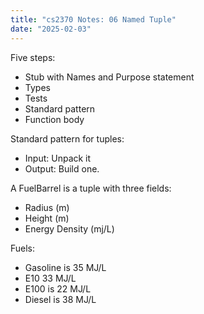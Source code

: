 ```yaml
---
title: "cs2370 Notes: 06 Named Tuple"
date: "2025-02-03"
---
```


Five steps:

 - Stub with Names and Purpose statement
 - Types
 - Tests
 - Standard pattern
 - Function body

Standard pattern for tuples:

 - Input: Unpack it
 - Output: Build one.


A FuelBarrel is a tuple with three fields:

 - Radius (m)
 - Height (m)
 - Energy Density (mj/L)

Fuels:

 - Gasoline is 35 MJ/L
 - E10 33 MJ/L
 - E100 is 22 MJ/L
 - Diesel is 38 MJ/L

